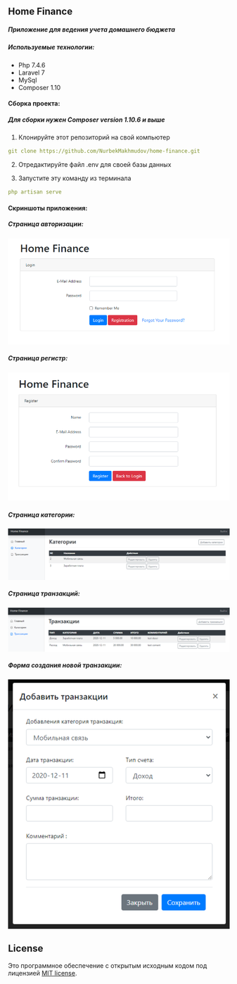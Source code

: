 
## Home Finance
##### Приложение для ведения учета домашнего бюджета

##### Используемые технологии:

- Php 7.4.6
- Laravel 7
- MySql
- Composer 1.10

#### Сборка проекта:

##### Для сборки нужен *Composer version 1.10.6* и выше

1. Клонируйте этот репозиторий на свой компьютер
```yaml
git clone https://github.com/NurbekMakhmudov/home-finance.git
```

2. Отредактируйте файл .env для своей базы данных

3. Запустите эту команду из терминала
```yaml
php artisan serve
```

#### Скриншоты приложения:

##### Страница авторизации:
![alt text](storage/images/login.png)

##### Страница регистр:
![alt text](storage/images/регистр.png)

##### Страница категории:
![alt text](storage/images/category.png)

##### Страница транзакций:
![alt text](storage/images/transaction.png)

##### Форма создания новой транзакции: 
![alt text](storage/images/add_transaction.png)

## License

Это программное обеспечение с открытым исходным кодом под лицензией [MIT license](https://opensource.org/licenses/MIT).
